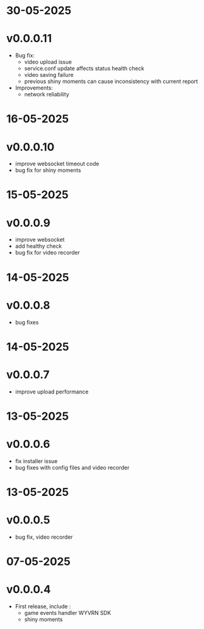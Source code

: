 # 30-05-2025
# v0.0.0.11

- Bug fix:
    - video upload issue
    - service.conf  update affects status health check
    - video saving failure
    - previous shiny moments can cause inconsistency with current report
- Improvements:
    - network reliability

# 16-05-2025
# v0.0.0.10

- improve websocket timeout code
- bug fix for shiny moments 

# 15-05-2025
# v0.0.0.9

- improve websocket
- add healthy check 
- bug fix for video recorder 

# 14-05-2025
# v0.0.0.8

- bug fixes

# 14-05-2025
# v0.0.0.7

- improve upload performance

# 13-05-2025
# v0.0.0.6

- fix installer issue
- bug fixes with config files and video recorder

# 13-05-2025
# v0.0.0.5

- bug fix, video recorder
    
# 07-05-2025
# v0.0.0.4

- First release, include : 
    - game events handler WYVRN SDK
    - shiny moments 